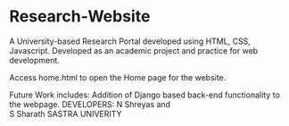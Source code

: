 # Research-Website
A University-based Research Portal developed using HTML, CSS, Javascript. 
Developed as an academic project and practice for web development.

Access home.html to open the Home page for the website.

Future Work includes:
Addition of Django based back-end functionality to the webpage. 
DEVELOPERS: N Shreyas
              and  
            S Sharath
SASTRA UNIVERITY            
